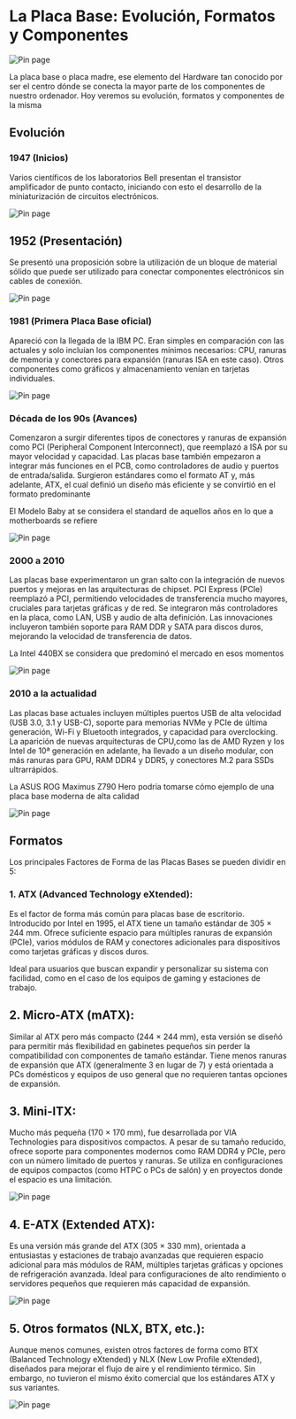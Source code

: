 # La Placa Base: Evolución, Formatos y Componentes

![Pin page](https://www.campustraining.es/wp-content/uploads/2023/07/que-es-placa-base.jpg.webp)

La placa base o placa madre, ese elemento del Hardware tan conocido por ser el centro dónde se conecta la mayor parte de los componentes de nuestro ordenador. 
Hoy veremos su evolución, formatos y componentes de la misma

## Evolución 

### 1947 (Inicios)

Varios científicos de los laboratorios Bell presentan el transistor amplificador de punto contacto, iniciando con esto el desarrollo de la miniaturización de circuitos electrónicos.

![Pin page](https://s3.amazonaws.com/s3.timetoast.com/public/uploads/photo/11327574/image/c14b917ba3126c8407f2623fe3854222?X-Amz-Algorithm=AWS4-HMAC-SHA256&X-Amz-Credential=AKIAJB6ZCNNAN7BE7WDQ%2F20241003%2Fus-east-1%2Fs3%2Faws4_request&X-Amz-Date=20241003T152138Z&X-Amz-Expires=604800&X-Amz-SignedHeaders=host&X-Amz-Signature=24af5e1db7cdb81f672faeb600b2b30082cc6fb67f923ca8a1e1f282b9efc030)

## 1952 (Presentación)

Se presentó una proposición sobre la utilización de un bloque de material sólido que puede ser utilizado para conectar componentes electrónicos sin cables de conexión.

![Pin page](https://www.profesionalreview.com/wp-content/uploads/2018/03/Qui%C3%A9n-invent%C3%B3-la-placa-base-y-que-supuso-para-la-industria-del-PC-2.jpg)

### 1981 (Primera Placa Base oficial)

Apareció con la llegada de la IBM PC. Eran simples en comparación con las actuales y solo incluían los componentes mínimos necesarios: 
CPU, ranuras de memoria y conectores para expansión (ranuras ISA en este caso). Otros componentes como gráficos y almacenamiento venían en
tarjetas individuales. 

![Pin page](https://upload.wikimedia.org/wikipedia/commons/thumb/5/57/IBM_PC_Motherboard_%281981%29.jpg/1200px-IBM_PC_Motherboard_%281981%29.jpg)

### Década de los 90s (Avances)

Comenzaron a surgir diferentes tipos de conectores y ranuras de expansión como PCI (Peripheral Component Interconnect), que reemplazó 
a ISA por su mayor velocidad y capacidad. Las placas base también empezaron a integrar más funciones en el PCB, como controladores de 
audio y puertos de entrada/salida. Surgieron estándares como el formato AT y, más adelante, ATX, el cual definió un diseño más eficiente 
y se convirtió en el formato predominante

El Modelo Baby at se considera el standard de aquellos años en lo que a motherboards se refiere

![Pin page](https://upload.wikimedia.org/wikipedia/commons/thumb/c/cb/Motherboard_Baby_AT.jpg/800px-Motherboard_Baby_AT.jpg) 


### 2000 a 2010

Las placas base experimentaron un gran salto con la integración de nuevos puertos y mejoras en las arquitecturas de chipset. 
PCI Express (PCIe) reemplazó a PCI, permitiendo velocidades de transferencia mucho mayores, cruciales para tarjetas gráficas y 
de red. Se integraron más controladores en la placa, como LAN, USB y audio de alta definición. Las innovaciones incluyeron también 
soporte para RAM DDR y SATA para discos duros, mejorando la velocidad de transferencia de datos.

La Intel 440BX se considera que predominó el mercado en esos momentos

![Pin page](https://i.ebayimg.com/00/s/MTIwMFgxNjAw/z/v28AAOSw9sJZr8Ss/$_57.JPG?set_id=8800005007) 


### 2010 a la actualidad


Las placas base actuales incluyen  múltiples puertos USB de alta velocidad (USB 3.0, 3.1 y USB-C), 
soporte para memorias NVMe y PCIe de última generación, Wi-Fi y Bluetooth integrados, y capacidad para overclocking.
La aparición de nuevas arquitecturas de CPU,como las de AMD Ryzen y los Intel de 10ª generación en adelante, ha llevado 
a un diseño modular, con más ranuras para GPU, RAM DDR4 y DDR5, y conectores M.2 para SSDs ultrarrápidos.

La ASUS ROG Maximus Z790 Hero podría tomarse cómo ejemplo de una placa base moderna de alta calidad 

![Pin page](https://dlcdnwebimgs.asus.com/files/media/29C004F7-7B1F-4EBF-9099-7168B520A0EE/v1/img/kv/pd.png)

##
## Formatos


Los principales Factores de Forma de las Placas Bases se pueden dividir en 5: 

### 1. ATX (Advanced Technology eXtended):

Es el factor de forma más común para placas base de escritorio. Introducido por Intel en 1995, el ATX 
tiene un tamaño estándar de 305 × 244 mm. Ofrece suficiente espacio para múltiples ranuras de expansión (PCIe), 
varios módulos de RAM y conectores adicionales para dispositivos como tarjetas gráficas y discos duros.

Ideal para usuarios que buscan expandir y personalizar su sistema con facilidad, como en el caso de los equipos de gaming y estaciones de trabajo.

## 2. Micro-ATX (mATX):

Similar al ATX pero más compacto (244 × 244 mm), esta versión se diseñó para permitir más flexibilidad en gabinetes pequeños sin perder la compatibilidad con componentes de tamaño estándar.
Tiene menos ranuras de expansión que ATX (generalmente 3 en lugar de 7) y está orientada a PCs domésticos y equipos de uso general que no requieren tantas opciones de expansión.

## 3. Mini-ITX:

Mucho más pequeña (170 × 170 mm), fue desarrollada por VIA Technologies para dispositivos compactos. A pesar de su tamaño reducido, ofrece soporte para componentes modernos como RAM DDR4 y PCIe, pero con un número limitado de puertos y ranuras.
Se utiliza en configuraciones de equipos compactos (como HTPC o PCs de salón) y en proyectos donde el espacio es una limitación.

![Pin page](https://upload.wikimedia.org/wikipedia/commons/thumb/1/11/VIA_Mini-ITX_Form_Factor_Comparison.jpg/400px-VIA_Mini-ITX_Form_Factor_Comparison.jpg) 


## 4. E-ATX (Extended ATX):

Es una versión más grande del ATX (305 × 330 mm), orientada a entusiastas y estaciones de trabajo avanzadas que requieren espacio adicional para más módulos de RAM, múltiples tarjetas gráficas y opciones de refrigeración avanzada.
Ideal para configuraciones de alto rendimiento o servidores pequeños que requieren más capacidad de expansión.

![Pin page](https://upload.wikimedia.org/wikipedia/commons/thumb/1/11/VIA_Mini-ITX_Form_Factor_Comparison.jpg/400px-VIA_Mini-ITX_Form_Factor_Comparison.jpg) 


## 5. Otros formatos (NLX, BTX, etc.):

Aunque menos comunes, existen otros factores de forma como BTX (Balanced Technology eXtended) y NLX (New Low Profile eXtended), diseñados para mejorar el flujo de aire y el rendimiento térmico. Sin embargo, no tuvieron el mismo éxito comercial que los estándares ATX y sus variantes.

![Pin page](https://encrypted-tbn0.gstatic.com/images?q=tbn:ANd9GcTX9L58EeWedgjmJezdUmm0MIllafVJFkVJGQ&s)
